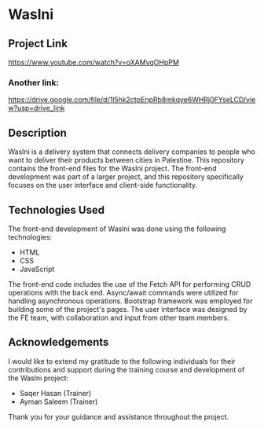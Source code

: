 # Waslni

## Project Link

https://www.youtube.com/watch?v=oXAMvqOHpPM
### Another link: 
https://drive.google.com/file/d/1l5hk2ctpEnpRb8mkqye6WHRj0FYseLCD/view?usp=drive_link

## Description

Waslni is a delivery system that connects delivery companies to people who want to deliver their products between cities in Palestine. This repository contains the front-end files for the Waslni project. The front-end development was part of a larger project, and this repository specifically focuses on the user interface and client-side functionality.

## Technologies Used

The front-end development of Waslni was done using the following technologies:

- HTML
- CSS
- JavaScript

The front-end code includes the use of the Fetch API for performing CRUD operations with the back end. Async/await commands were utilized for handling asynchronous operations. Bootstrap framework was employed for building some of the project's pages. The user interface was designed by the FE team, with collaboration and input from other team members.

## Acknowledgements

I would like to extend my gratitude to the following individuals for their contributions and support during the training course and development of the Waslni project:

- Saqer Hasan (Trainer)
- Ayman Saleem (Trainer)

Thank you for your guidance and assistance throughout the project.
